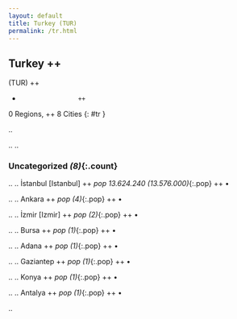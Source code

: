 ```yaml
---
layout: default
title: Turkey (TUR)
permalink: /tr.html
---
```



## Turkey   ++
(TUR)  ++
-                     ++
0 Regions, ++
8 Cities
{: #tr }

.. 




.. 
.. 


### Uncategorized _(8)_{:.count}


..
..
İstanbul [Istanbul]  ++
 _pop 13.624.240 (13.576.000)_{:.pop} ++
•

..
..
Ankara  ++
 _pop (4)_{:.pop} ++
•

..
..
İzmir   [Izmir]  ++
 _pop (2)_{:.pop} ++
•

..
..
Bursa  ++
 _pop (1)_{:.pop} ++
•

..
..
Adana  ++
 _pop (1)_{:.pop} ++
•

..
..
Gaziantep  ++
 _pop (1)_{:.pop} ++
•

..
..
Konya  ++
 _pop (1)_{:.pop} ++
•

..
..
Antalya  ++
 _pop (1)_{:.pop} ++
•




.. 
 
